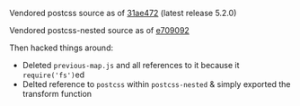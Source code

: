 Vendored postcss source as of [31ae472](https://github.com/postcss/postcss/tree/31ae4724afbc02e103711fec6517ba485177d827) (latest release 5.2.0)

Vendored postcss-nested source as of [e709092](https://github.com/postcss/postcss-nested/tree/e7090926839cf916f6a24c3ad4079c1206d93b2d)

Then hacked things around:

* Deleted `previous-map.js` and all references to it because it `require('fs')`ed
* Delted reference to `postcss` within `postcss-nested` & simply exported the transform function
